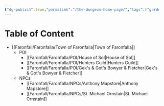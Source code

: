 ```yaml
---
{"dg-publish":true,"permalink":"/the-dungeon-home-page/","tags":["gardenEntry"]}
---
```


# Table of Content

- [[Faronfall/Faronfalla/Town of Faronfalla\|Town of Faronfalla]]
	- POI
		- [[Faronfall/Faronfalla/POI/House of Sol\|House of Sol]]
		- [[Faronfall/Faronfalla/POI/Hunters Guild\|Hunters Guild]]
		- [[Faronfall/Faronfalla/POI/Gek's & Got's Bowyer & Fletcher\|Gek's & Got's Bowyer & Fletcher]]
	- NPCs
		- [[Faronfall/Faronfalla/NPCs/Anthony Mapstore\|Anthony Mapstore]]
		- [[Faronfall/Faronfalla/NPCs/St. Michael Ornstain\|St. Michael Ornstain]]

